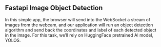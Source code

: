 ## Fastapi Image Object Detection

In this simple app, the browser will send into the WebSocket a stream of images from the webcam, and our application will run an object detection algorithm and send back the coordinates and label of each detected object in the image. For this task, we’ll rely on HuggingFace pretrained AI model, YOLOS.